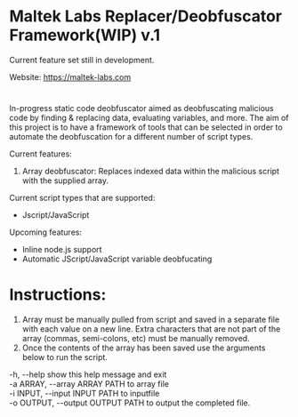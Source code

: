 # Maltek Labs Replacer/Deobfuscator Framework(WIP) v.1 
Current feature set still in development. 

Website: https://maltek-labs.com                                   
#
In-progress static code deobfuscator aimed as deobfuscating malicious code by finding & replacing data, evaluating variables, and more. The aim of this project is to have a framework of tools that can be selected in order to automate the deobfuscation for a different number of script types.

Current features:  
1. Array deobfuscator: Replaces indexed data within the malicious script with the supplied array. 


Current script types that are supported:  

  - Jscript/JavaScript


Upcoming features:  
- Inline node.js support
- Automatic JScript/JavaScript variable deobfucating


# Instructions:

1. Array must be manually pulled from script and saved in a separate file with each value on a new line. Extra characters that are not part of the array (commas, semi-colons, etc) must be manually removed.
2. Once the contents of the array has been saved use the arguments below to run the script.
                                                            
-h, --help            show this help message and exit  
-a ARRAY, --array ARRAY  PATH to array file  
-i INPUT, --input INPUT  PATH to inputfile  
-o OUTPUT, --output OUTPUT  PATH to output the completed file.
